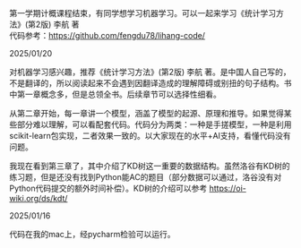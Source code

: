 第一学期计概课程结束，有同学想学习机器学习。可以一起来学习《统计学习方法》(第2版) 李航 著  
代码参考：https://github.com/fengdu78/lihang-code/



2025/01/20 

对机器学习感兴趣，推荐《统计学习方法》(第2版) 李航 著。是中国人自己写的，不是翻译的，所以阅读起来不会遇到因翻译造成的理解障碍或别扭的句子结构。书中第一章概念多，但是总领全书。后续章节可以选择性细看。

从第二章开始，每一章讲一个模型，涵盖了模型的起源、原理和推导。如果觉得某些部分难以理解，可以看配套代码。代码分为两类：一种是手搓模型，一种是利用scikit-learn包实现，二者效果一致的。以大家现在的水平+AI支持，看懂代码没有问题。

我现在看到第三章了，其中介绍了KD树这一重要的数据结构。虽然洛谷有KD树的练习题，但是还没有找到Python能AC的题目（部分数据可以通过，洛谷没有对Python代码提交的额外时间补偿）。KD树的介绍可以参考 https://oi-wiki.org/ds/kdt/



2025/01/16

代码在我的mac上，经pycharm检验可以运行。
